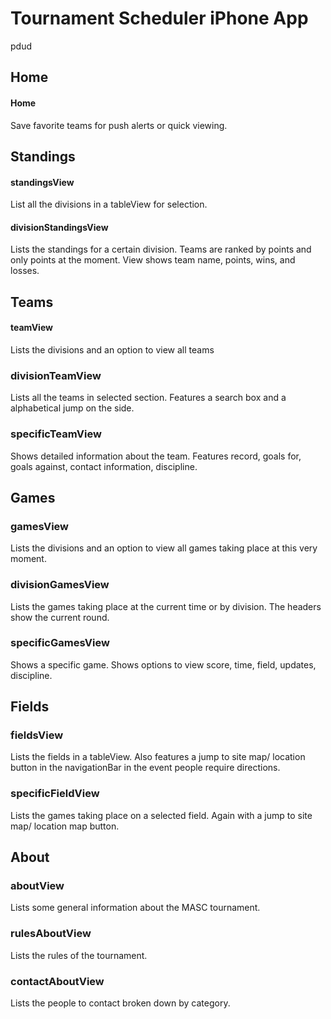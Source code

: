 Tournament Scheduler iPhone App
===========================
pdud


## Home

####  Home

Save favorite teams for push alerts or quick viewing.

## Standings

#### standingsView

List all the divisions in a tableView for selection.

#### divisionStandingsView

Lists the standings for a certain division. Teams are ranked by points and only points at the moment. View shows team name, points, wins, and losses.

## Teams

#### teamView

Lists the divisions and an option to view all teams

### divisionTeamView

Lists all the teams in selected section. Features a search box and a alphabetical jump on the side.

### specificTeamView

Shows detailed information about the team. Features record, goals for, goals against, contact information, discipline.

## Games

### gamesView

Lists the divisions and an option to view all games taking place at this very moment.

### divisionGamesView

Lists the games taking place at the current time or by division. The headers show the current round.

### specificGamesView

Shows a specific game. Shows options to view score, time, field, updates, discipline. 

## Fields

### fieldsView

Lists the fields in a tableView. Also features a jump to site map/ location button in the navigationBar in the event people require directions.

### specificFieldView

Lists the games taking place on a selected field. Again with a jump to site map/ location map button.

## About

### aboutView

Lists some general information about the MASC tournament.

### rulesAboutView

Lists the rules of the tournament.

### contactAboutView

Lists the people to contact broken down by category.

